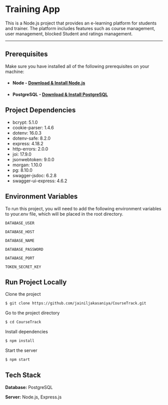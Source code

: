 # Training App

This is a Node.js project that provides an e-learning platform for students and trainer. The platform includes features such as course management, user management, blocked Student and ratings management.

---
## Prerequisites

Make sure you have installed all of the following prerequisites on your machine:

- #### Node - [Download & Install Node.js](https://nodejs.org/en/download)
- #### PostgreSQL - [Download & Install PostgreSQL](https://www.postgresql.org/download/)

## Project Dependencies
   
   - bcrypt: 5.1.0
   - cookie-parser: 1.4.6
   - dotenv: 16.0.3
   - dotenv-safe: 8.2.0
   - express: 4.18.2
   - http-errors: 2.0.0
   - joi: 17.9.0
   - jsonwebtoken: 9.0.0
   - morgan: 1.10.0
   - pg: 8.10.0
   - swagger-jsdoc: 6.2.8
   - swagger-ui-express: 4.6.2

## Environment Variables

To run this project, you will need to add the following environment variables to your.env file, which will be placed in the root directory.

`DATABASE_USER`

`DATABASE_HOST`

`DATABASE_NAME`

`DATABASE_PASSWORD`

`DATABASE_PORT`

`TOKEN_SECRET_KEY`

## Run Project Locally

Clone the project

```bash
$ git clone https://github.com/jainiljakasaniya/CourseTrack.git
```

Go to the project directory

```bash
$ cd CourseTrack
```

Install dependencies

```bash
$ npm install
```

Start the server

```bash
$ npm start
```


## Tech Stack

**Database:** PostgreSQL

**Server:** Node.js, Express.js

